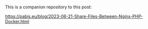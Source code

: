 This is a companion repository to this post:

https://pabis.eu/blog/2023-06-21-Share-Files-Between-Nginx-PHP-Docker.html